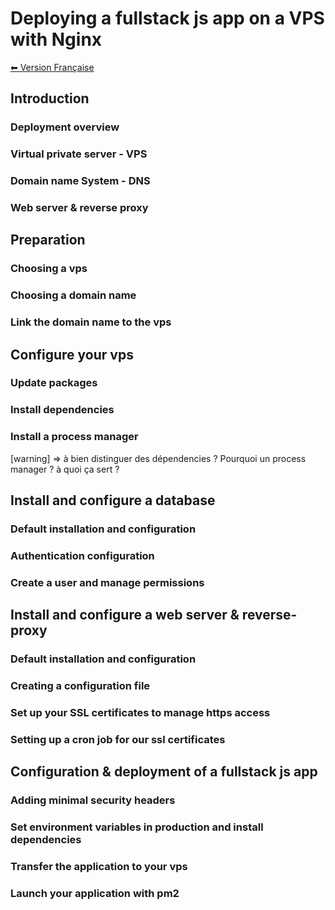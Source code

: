 # Deploying a fullstack js app on a VPS with Nginx 

[⬅ Version Française](./README-FR)


## Introduction

### Deployment overview

### Virtual private server - VPS

### Domain name System - DNS

### Web server & reverse proxy


## Preparation

### Choosing a vps

### Choosing a domain name

### Link the domain name to the vps


## Configure your vps

### Update packages

### Install dependencies

### Install a process manager
[warning] => à bien distinguer des dépendencies ? Pourquoi un process manager ? à quoi ça sert ?


## Install and configure a database

### Default installation and configuration

### Authentication configuration

### Create a user and manage permissions


## Install and configure a web server & reverse-proxy

### Default installation and configuration

### Creating a configuration file

### Set up your SSL certificates to manage https access

### Setting up a cron job for our ssl certificates


## Configuration & deployment of a fullstack js app

### Adding minimal security headers

### Set environment variables in production and install dependencies

### Transfer the application to your vps

### Launch your application with pm2

